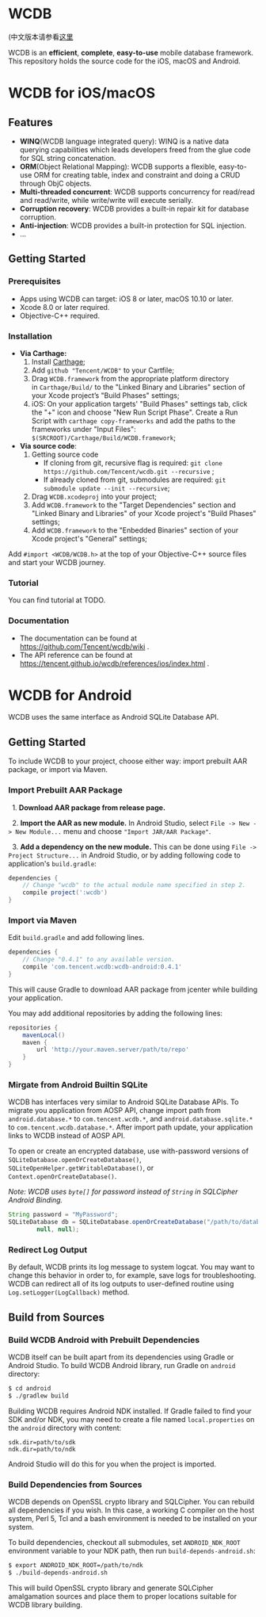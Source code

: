 # WCDB

(中文版本请参看[这里](https://github.com/Tencent/wcdb/wiki)

WCDB is an **efficient**, **complete**, **easy-to-use** mobile database framework. This repository holds the source code for the iOS, macOS and Android.

# WCDB for iOS/macOS

## Features

* **WINQ**(WCDB language integrated query): WINQ is a native data querying capabilities which leads developers freed from the glue code for SQL string concatenation.
* **ORM**(Object Relational Mapping): WCDB supports a flexible, easy-to-use ORM for creating table, index and constraint and doing a CRUD through ObjC objects.
* **Multi-threaded concurrent**: WCDB supports concurrency for read/read and read/write, while write/write will execute serially.
* **Corruption recovery**: WCDB provides a built-in repair kit for database corruption.
* **Anti-injection**: WCDB provides a built-in protection for SQL injection.
* ...

## Getting Started

### Prerequisites

* Apps using WCDB can target: iOS 8 or later, macOS 10.10 or later.
* Xcode 8.0 or later required.
* Objective-C++ required.

### Installation

* **Via Carthage:** 
  1. Install [Carthage](https://github.com/Carthage/Carthage#installing-carthage);
  2. Add `github "Tencent/WCDB"` to your Cartfile;
  3. Drag `WCDB.framework` from the appropriate platform directory in `Carthage/Build/` to the "Linked Binary and Libraries" section of your Xcode project’s "Build Phases" settings;
  4. iOS: On your application targets' "Build Phases" settings tab, click the "+" icon and choose "New Run Script Phase". Create a Run Script with  `carthage copy-frameworks` and add the paths to the frameworks under "Input Files": `$(SRCROOT)/Carthage/Build/WCDB.framework`;
* **Via source code**: 
  1. Getting source code
     * If cloning from git, recursive flag is required: `git clone https://github.com/Tencent/wcdb.git --recursive` ;
     * If already cloned from git, submodules are required: `git submodule update --init --recursive`;
  2. Drag `WCDB.xcodeproj` into your project;
  3. Add `WCDB.framework` to the "Target Dependencies" section and "Linked Binary and Libraries" of your Xcode project's "Build Phases" settings;
  4. Add `WCDB.framework` to the "Enbedded Binaries" section of your Xcode project's "General" settings;

Add `#import <WCDB/WCDB.h>` at the top of your Objective-C++ source files and start your WCDB journey.

### Tutorial

You can find tutorial at TODO.

### Documentation

* The documentation can be found at https://github.com/Tencent/wcdb/wiki .
* The API reference can be found at https://tencent.github.io/wcdb/references/ios/index.html .

# WCDB for Android

WCDB uses the same interface as Android SQLite Database API.

## Getting Started

To include WCDB to your project, choose either way: import prebuilt AAR package, or import via Maven.

### Import Prebuilt AAR Package

  1. **Download AAR package from release page.**

  2. **Import the AAR as new module.** In Android Studio, select `File -> New -> New Module...` menu and choose `"Import JAR/AAR Package"`.

  3. **Add a dependency on the new module.** This can be done using `File -> Project Structure...` in Android Studio, or by adding following code to application's `build.gradle`:

```groovy
dependencies {
    // Change "wcdb" to the actual module name specified in step 2.
    compile project(':wcdb')
}
```

### Import via Maven

Edit `build.gradle` and add following lines.

```groovy
dependencies {
    // Change "0.4.1" to any available version.
    compile 'com.tencent.wcdb:wcdb-android:0.4.1'
}
```

This will cause Gradle to download AAR package from jcenter while building your application.

You may add additional repositories by adding the following lines:

```groovy
repositories {
    mavenLocal()
    maven {
        url 'http://your.maven.server/path/to/repo'
    }
}
```

### Mirgate from Android Builtin SQLite

WCDB has interfaces very similar to Android SQLite Database APIs. To migrate you application from
AOSP API, change import path from `android.database.*` to `com.tencent.wcdb.*`, and 
`android.database.sqlite.*` to `com.tencent.wcdb.database.*`. After import path update, 
your application links to WCDB instead of AOSP API.

To open or create an encrypted database, use with-password versions of 
`SQLiteDatabase.openOrCreateDatabase()`, `SQLiteOpenHelper.getWritableDatabase()`, 
or `Context.openOrCreateDatabase()`.

*Note: WCDB uses `byte[]` for password instead of `String` in SQLCipher Android Binding.*

```java
String password = "MyPassword";
SQLiteDatabase db = SQLiteDatabase.openOrCreateDatabase("/path/to/database", password.getBytes(), 
        null, null);
```

### Redirect Log Output

By default, WCDB prints its log message to system logcat. You may want to change this
behavior in order to, for example, save logs for troubleshooting. WCDB can redirect
all of its log outputs to user-defined routine using `Log.setLogger(LogCallback)`
method.

## Build from Sources

### Build WCDB Android with Prebuilt Dependencies

WCDB itself can be built apart from its dependencies using Gradle or Android Studio. 
To build WCDB Android library, run Gradle on `android` directory:

```bash
$ cd android
$ ./gradlew build
```

Building WCDB requires Android NDK installed. If Gradle failed to find your SDK and/or 
NDK, you may need to create a file named `local.properties` on the `android` directory 
with content:

```
sdk.dir=path/to/sdk
ndk.dir=path/to/ndk
```

Android Studio will do this for you when the project is imported.

### Build Dependencies from Sources

WCDB depends on OpenSSL crypto library and SQLCipher. You can rebuild all dependencies
if you wish. In this case, a working C compiler on the host system, Perl 5, Tcl and a 
bash environment is needed to be installed on your system.

To build dependencies, checkout all submodules, set `ANDROID_NDK_ROOT` environment 
variable to your NDK path, then run `build-depends-android.sh`:

```bash
$ export ANDROID_NDK_ROOT=/path/to/ndk
$ ./build-depends-android.sh
```

This will build OpenSSL crypto library and generate SQLCipher amalgamation sources
and place them to proper locations suitable for WCDB library building.

[sqlcipher]: https://github.com/sqlcipher/sqlcipher
